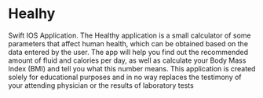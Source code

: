 # Healhy
Swift IOS Application.
The Healthy application is a small calculator of some parameters that affect human health, which can be obtained based on the data entered by the user. 
The app will help you find out the recommended amount of fluid and calories per day, as well as calculate your Body Mass Index (BMI) and tell you what this number means. 
This application is created solely for educational purposes and in no way replaces the testimony of your attending physician or the results of laboratory tests
